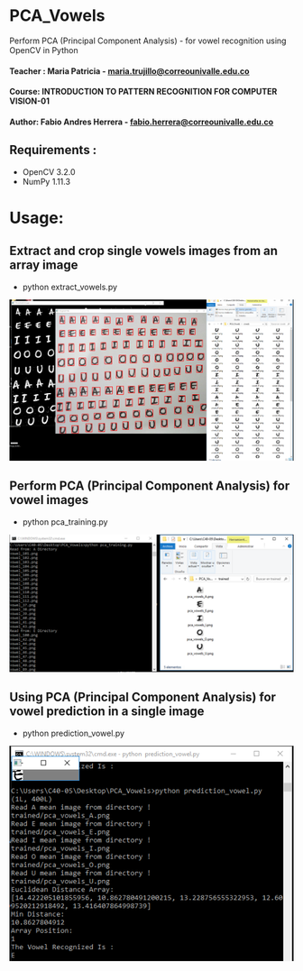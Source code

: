 # PCA_Vowels
Perform PCA (Principal Component Analysis) -  for vowel recognition using OpenCV in Python

#### Teacher : Maria Patricia - maria.trujillo@correounivalle.edu.co 
#### Course: INTRODUCTION TO PATTERN RECOGNITION FOR COMPUTER VISION-01
#### Author:  Fabio Andres Herrera - fabio.herrera@correounivalle.edu.co

## Requirements :  
- OpenCV 3.2.0
- NumPy 1.11.3 

# Usage:

##  Extract and crop single vowels images from an array image

- python extract_vowels.py

![Step 1](step1.png)

##  Perform PCA (Principal Component Analysis) for vowel images

- python pca_training.py

![Step 2](step2.png)

##  Using PCA (Principal Component Analysis) for vowel prediction in a single image 

- python prediction_vowel.py

![Step 3](step3.png)